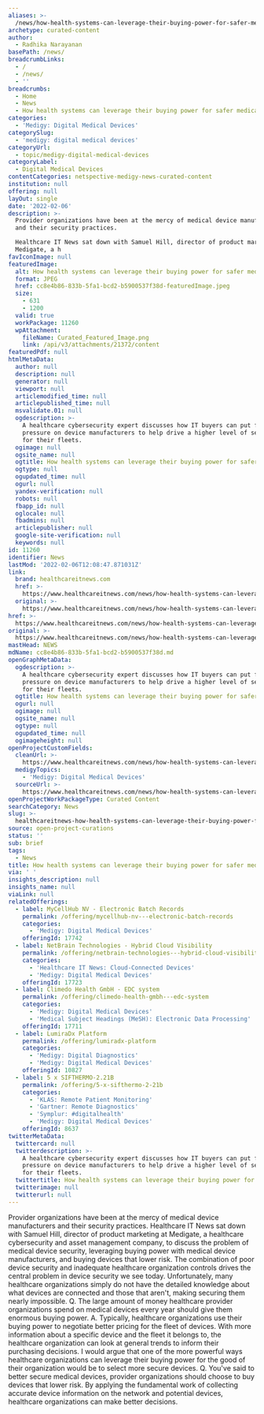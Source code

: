 ```yaml
---
aliases: >-
  /news/how-health-systems-can-leverage-their-buying-power-for-safer-medical-devices
archetype: curated-content
author:
  - Radhika Narayanan
basePath: /news/
breadcrumbLinks:
  - /
  - /news/
  - ''
breadcrumbs:
  - Home
  - News
  - How health systems can leverage their buying power for safer medical devices
categories:
  - 'Medigy: Digital Medical Devices'
categorySlug:
  - 'medigy: digital medical devices'
categoryUrl:
  - topic/medigy-digital-medical-devices
categoryLabel:
  - Digital Medical Devices
contentCategories: netspective-medigy-news-curated-content
institution: null
offering: null
layOut: single
date: '2022-02-06'
description: >-
  Provider organizations have been at the mercy of medical device manufacturers
  and their security practices.

  Healthcare IT News sat down with Samuel Hill, director of product marketing at
  Medigate, a h
favIconImage: null
featuredImage:
  alt: How health systems can leverage their buying power for safer medical devices
  format: JPEG
  href: cc8e4b86-833b-5fa1-bcd2-b5900537f38d-featuredImage.jpeg
  size:
    - 631
    - 1200
  valid: true
  workPackage: 11260
  wpAttachment:
    fileName: Curated_Featured_Image.png
    link: /api/v3/attachments/21372/content
featuredPdf: null
htmlMetaData:
  author: null
  description: null
  generator: null
  viewport: null
  articlemodified_time: null
  articlepublished_time: null
  msvalidate.01: null
  ogdescription: >-
    A healthcare cybersecurity expert discusses how IT buyers can put financial
    pressure on device manufacturers to help drive a higher level of security
    for their fleets.
  ogimage: null
  ogsite_name: null
  ogtitle: How health systems can leverage their buying power for safer medical devices
  ogtype: null
  ogupdated_time: null
  ogurl: null
  yandex-verification: null
  robots: null
  fbapp_id: null
  oglocale: null
  fbadmins: null
  articlepublisher: null
  google-site-verification: null
  keywords: null
id: 11260
identifier: News
lastMod: '2022-02-06T12:08:47.871031Z'
link:
  brand: healthcareitnews.com
  href: >-
    https://www.healthcareitnews.com/news/how-health-systems-can-leverage-their-buying-power-safer-medical-devices
  original: >-
    https://www.healthcareitnews.com/news/how-health-systems-can-leverage-their-buying-power-safer-medical-devices
href: >-
  https://www.healthcareitnews.com/news/how-health-systems-can-leverage-their-buying-power-safer-medical-devices
original: >-
  https://www.healthcareitnews.com/news/how-health-systems-can-leverage-their-buying-power-safer-medical-devices
mastHead: NEWS
mdName: cc8e4b86-833b-5fa1-bcd2-b5900537f38d.md
openGraphMetaData:
  ogdescription: >-
    A healthcare cybersecurity expert discusses how IT buyers can put financial
    pressure on device manufacturers to help drive a higher level of security
    for their fleets.
  ogtitle: How health systems can leverage their buying power for safer medical devices
  ogurl: null
  ogimage: null
  ogsite_name: null
  ogtype: null
  ogupdated_time: null
  ogimageheight: null
openProjectCustomFields:
  cleanUrl: >-
    https://www.healthcareitnews.com/news/how-health-systems-can-leverage-their-buying-power-safer-medical-devices
  medigyTopics:
    - 'Medigy: Digital Medical Devices'
  sourceUrl: >-
    https://www.healthcareitnews.com/news/how-health-systems-can-leverage-their-buying-power-safer-medical-devices
openProjectWorkPackageType: Curated Content
searchCategory: News
slug: >-
  healthcareitnews-how-health-systems-can-leverage-their-buying-power-for-safer-medical-devices
source: open-project-curations
status: ''
sub: brief
tags:
  - News
title: How health systems can leverage their buying power for safer medical devices
via: ' '
insights_description: null
insights_name: null
viaLink: null
relatedOfferings:
  - label: MyCellHub NV - Electronic Batch Records
    permalink: /offering/mycellhub-nv---electronic-batch-records
    categories:
      - 'Medigy: Digital Medical Devices'
    offeringId: 17742
  - label: NetBrain Technologies - Hybrid Cloud Visibility
    permalink: /offering/netbrain-technologies---hybrid-cloud-visibility
    categories:
      - 'Healthcare IT News: Cloud-Connected Devices'
      - 'Medigy: Digital Medical Devices'
    offeringId: 17723
  - label: Climedo Health GmbH - EDC system
    permalink: /offering/climedo-health-gmbh---edc-system
    categories:
      - 'Medigy: Digital Medical Devices'
      - 'Medical Subject Headings (MeSH): Electronic Data Processing'
    offeringId: 17711
  - label: LumiraDx Platform
    permalink: /offering/lumiradx-platform
    categories:
      - 'Medigy: Digital Diagnostics'
      - 'Medigy: Digital Medical Devices'
    offeringId: 10827
  - label: 5 x SIFTHERMO-2.21B
    permalink: /offering/5-x-sifthermo-2-21b
    categories:
      - 'KLAS: Remote Patient Monitoring'
      - 'Gartner: Remote Diagnostics'
      - 'Symplur: #digitalhealth'
      - 'Medigy: Digital Medical Devices'
    offeringId: 8637
twitterMetaData:
  twittercard: null
  twitterdescription: >-
    A healthcare cybersecurity expert discusses how IT buyers can put financial
    pressure on device manufacturers to help drive a higher level of security
    for their fleets.
  twittertitle: How health systems can leverage their buying power for safer medical devices
  twitterimage: null
  twitterurl: null
---
```

<p>Provider organizations have been at the mercy of medical device manufacturers and their security practices.
Healthcare IT News sat down with Samuel Hill, director of product marketing at Medigate, a healthcare cybersecurity and asset management company, to discuss the problem of medical device security, leveraging buying power with medical device manufacturers, and buying devices that lower risk.
The combination of poor device security and inadequate healthcare organization controls drives the central problem in device security we see today.
Unfortunately, many healthcare organizations simply do not have the detailed knowledge about what devices are connected and those that aren't, making securing them nearly impossible.
Q. The large amount of money healthcare provider organizations spend on medical devices every year should give them enormous buying power.
A. Typically, healthcare organizations use their buying power to negotiate better pricing for the fleet of devices.
With more information about a specific device and the fleet it belongs to, the healthcare organization can look at general trends to inform their purchasing decisions.
I would argue that one of the more powerful ways healthcare organizations can leverage their buying power for the good of their organization would be to select more secure devices.
Q. You've said to better secure medical devices, provider organizations should choose to buy devices that lower risk.
By applying the fundamental work of collecting accurate device information on the network and potential devices, healthcare organizations can make better decisions.</p>